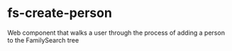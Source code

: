 # fs-create-person
Web component that walks a user through the process of adding a person to the FamilySearch tree
